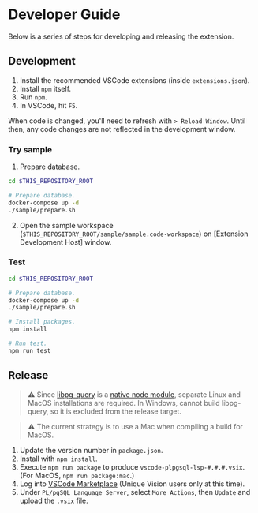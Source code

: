 # Developer Guide

Below is a series of steps for developing and releasing the extension.

## Development

1. Install the recommended VSCode extensions (inside `extensions.json`).
1. Install `npm` itself.
1. Run `npm`.
1. In VSCode, hit `F5`.

When code is changed, you'll need to refresh with `> Reload Window`. Until then, any code changes are not reflected in the development window.

### Try sample

1. Prepare database.

```sh
cd $THIS_REPOSITORY_ROOT

# Prepare database.
docker-compose up -d
./sample/prepare.sh
```

2. Open the sample workspace (`$THIS_REPOSITORY_ROOT/sample/sample.code-workspace`) on [Extension Development Host] window.

### Test

```sh
cd $THIS_REPOSITORY_ROOT

# Prepare database.
docker-compose up -d
./sample/prepare.sh

# Install packages.
npm install

# Run test.
npm run test
```

## Release

> :warning: Since [libpg-query](https://github.com/pyramation/libpg-query-node) is a [native node module](https://github.com/microsoft/vscode/issues/658), separate Linux and MacOS installations are required. In Windows, cannot build libpg-query, so it is excluded from the release target.

> :warning: The current strategy is to use a Mac when compiling a build for MacOS.

1. Update the version number in `package.json`.
1. Install with `npm install`.
1. Execute `npm run package` to produce `vscode-plpgsql-lsp-#.#.#.vsix`. (For MacOS, `npm run package:mac`.)
1. Log into [VSCode Marketplace](https://marketplace.visualstudio.com/manage/publishers/uniquevision) (Unique Vision users only at this time).
1. Under `PL/pgSQL Language Server`, select `More Actions`, then `Update` and upload the `.vsix` file.
